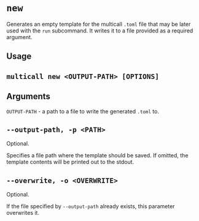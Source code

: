 # `new`

Generates an empty template for the multicall `.toml` file that may be later used with the `run` subcommand. It writes it to a file provided as a required argument.

## Usage
## `multicall new <OUTPUT-PATH> [OPTIONS]`

## Arguments
`OUTPUT-PATH` - a path to a file to write the generated `.toml` to.

## `--output-path, -p <PATH>`
Optional.

Specifies a file path where the template should be saved.
If omitted, the template contents will be printed out to the stdout.

## `--overwrite, -o <OVERWRITE>`
Optional.

If the file specified by `--output-path` already exists, this parameter overwrites it.
